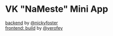 # VK "NaMeste" Mini App

[backend](https://github.com/YBS146/vk-nameste_backend) by [@nickyfoster](https://github.com/nickyfoster)  
[frontend: build](https://github.com/YBS146/vk-nameste_frontend_build) by [@yerofey](https://github.com/yerofey)
